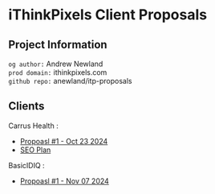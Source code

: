 # iThinkPixels Client Proposals


## Project Information
`og author:` Andrew Newland <br>
`prod domain:` ithinkpixels.com <br>
`github repo:` anewland/itp-proposals <br>

## Clients
Carrus Health : <br>
  - [Propoasl #1 - Oct 23 2024](CarrusHealth-10232024.pdf)
  - [SEO Plan](seo-plans/seo-CarrusHealth.md)

BasicIDIQ : <br>
  - [Propoasl #1 - Nov 07 2024](BasicIDIQ-11072024.pdf)
